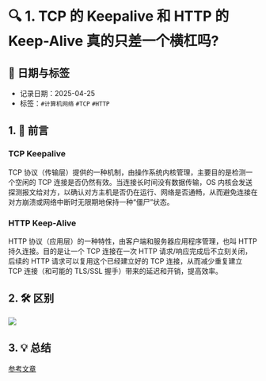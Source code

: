 # 🔍 1. TCP 的 Keepalive 和 HTTP 的 Keep-Alive 真的只差一个横杠吗?

## 📅 日期与标签

- 记录日期：2025-04-25
- 标签：`#计算机网络` `#TCP` `#HTTP`

## 1. 🧢 前言

### TCP Keepalive

TCP 协议（传输层）提供的一种机制，由操作系统内核管理，主要目的是检测一个空闲的 TCP 连接是否仍然有效。当连接长时间没有数据传输，OS 内核会发送探测报文给对方，以确认对方主机是否仍在运行、网络是否通畅，从而避免连接在对方崩溃或网络中断时无限期地保持一种“僵尸”状态。

### HTTP Keep-Alive

HTTP 协议（应用层）的一种特性，由客户端和服务器应用程序管理，也叫 HTTP 持久连接。目的是让一个 TCP 连接在一次 HTTP 请求/响应完成后不立刻关闭，后续的 HTTP 请求可以复用这个已经建立好的 TCP 连接，从而减少重复建立 TCP 连接（和可能的 TLS/SSL 握手）带来的延迟和开销，提高效率。

## 2. 🛠 区别

![](http://image.kmoon.fun/GitHub/202504251132342.png)

## 3. 💡 总结

[参考文章](https://mp.weixin.qq.com/s?__biz=MzUxNjY5NTYxNA==&mid=2247519497&idx=2&sn=b05b1d74c10d2f1bf92924cfdc2fe502&chksm=f8b6f72aa336353171c2deb96cf9b1ad17363f57c7eb1f6dc34d3e9b21381801a87d1f606f19&mpshare=1&scene=23&srcid=0416xpzAAuB46sQkd8iH7FTg&sharer_shareinfo=0a2f9d0695a7ef69d79f557cbc35ab89&sharer_shareinfo_first=0a2f9d0695a7ef69d79f557cbc35ab89#rd)